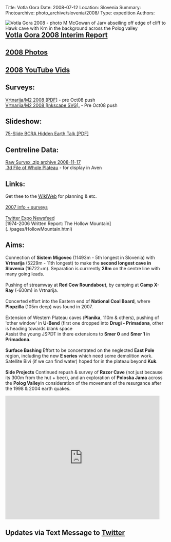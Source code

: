 Title: Votla Gora
Date: 2008-07-12
Location: Slovenia
Summary:
Photoarchive: photo_archive/slovenia/2008/
Type: expedition
Authors:

<p>
<a href="/caving/photo_archive/slovenia/2007/martin%20mcgowan%20-jarvist%20hawk%20cave%20abseil.html">
<img align="left" alt="Votla Gora 2008 - photo M McGowan of Jarv abseiling off edge of cliff to Hawk cave with Krn in the background across the Polog valley" src="/caving/FILES/expeditions/slovenia/slov2008/abseil_header.jpg">
</a>

</p>

## [Votla Gora 2008 Interim Report](2008-07-11-slovenia-report.html)

<h2><a href="/caving/photo_archive/slovenia/2008/">2008 Photos</a></h2>
<h2><a href="http://www.youtube.com/view_play_list?p=CB6127A6C7FA5C64">2008 YouTube Vids</a></h2>

<h2>Surveys:</h2>
<a href="/caving/FILES/expeditions/slovenia/slov2008/gw_m2_2008.pdf">Vrtnarija/M2 2008 [PDF]</a> - pre Oct08 push<br>
<a href="/caving/FILES/expeditions/slovenia/slov2008/gw_m2_2008.svg" class="hoverZoomLink">Vrtnarija/M2 2008 [Inkscape SVG].</a> - Pre Oct08 push<br>

<h2>Slideshow:</h2>
<a href="/caving/FILES/expeditions/slovenia/slov2008/bcra_2008.pdf">75-Slide BCRA Hidden Earth Talk [PDF]</a>

<h2>Centreline Data:</h2>
<a href="/caving/FILES/expeditions/slovenia/report/migovecsurveydata2008-11-17.zip">Raw Survex .zip archive 2008-11-17</a><br>
<a href="/caving/FILES/expeditions/slovenia/report/mig_2008-11.3d">.3d File of Whole Plateau</a> - for display in Aven<br>


<h2>Links:</h2>
Get thee to the <a href="/caving/wiki.php?n=Main.VotlaGora2008">WikiWeb</a> for planning &amp; etc.<br>
<br>
<a href="/caving/FILES/expeditions/slovenia/slov2007/">2007 info + surveys</a><br><br>
<a href="http://twitter.com/iccc">Twitter Expo Newsfeed</a><br>
[1974-2006 Written Report: The Hollow Mountain](../pages/HollowMountain.html)<br>

<h2>Aims:</h2>
Connection of <b>Sistem Migovec</b> (11493m - 5th longest in Slovenia) with <b>Vrtnarija</b> (5229m - 11th longest) to make the <b>second longest cave in Slovenia</b> (16722+m). Separation is currrently <b>28m</b> on the centre line with many going leads.<br>
<br>
Pushing of streamway at <b>Red Cow Roundabout</b>, by camping at <b>Camp X-Ray</b> (-600m) in Vrtnarija.<br>
<br>
Concerted effort into the Eastern end of <b>National Coal Board</b>, where <b>Plopzilla</b> (105m deep) was found in 2007.<br>
<br>
Extension of Western Plateau caves (<b>Planika</b>, 110m &amp; others), pushing of 'other window' in <b>U-Bend</b> (first one dropped into <b>Drugi - Primadona</b>, other is heading towards blank space<br>
Assist the young JSPDT in there extensions to <b>Smer 0</b> and <b>Smer 1</b> in <b>Primadona</b>.<br>
<br>
<b>Surface Bashing</b> Effort to be concentrated on the neglected <b>East Pole</b> region, including the new <b>E series</b> which need some demolition work. Satellite Bivi (if we can find water) hoped for in the plateau beyond <b>Kuk</b>.<br>
<br><b>Side Projects</b> Continued repush &amp; survey of <b>Razor Cave</b> (not just because its 300m from the hut + beer), and an exploration of <b>Poloska Jama</b> across the <b>Polog Valley</b>in consideration of the movement of the resurgance after the 1998 &amp; 2004 earth quakes.
<p></p>

<iframe width="480" height="385" src="https://www.youtube.com/embed/1sBRo4TpTUo?feature=player_embedded" frameborder="0" allowfullscreen></iframe>

<div id="twitter_div">
<h2 class="twitter-title">Updates via Text Message to <a href="http://twitter.com/iccc">Twitter</a></h2>
<ul id="twitter_update_list"></ul></div>
<script type="text/javascript" src="http://twitter.com/javascripts/blogger.js"></script>
<script type="text/javascript" src="http://twitter.com/statuses/user_timeline/iccc.json?callback=twitterCallback2&amp;count=5"></script>
